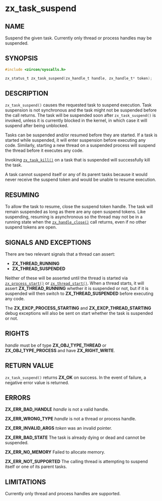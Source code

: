 # zx_task_suspend

## NAME

<!-- Contents of this heading updated by update-docs-from-fidl, do not edit. -->

Suspend the given task. Currently only thread or process handles may be suspended.

## SYNOPSIS

<!-- Contents of this heading updated by update-docs-from-fidl, do not edit. -->

```c
#include <zircon/syscalls.h>

zx_status_t zx_task_suspend(zx_handle_t handle, zx_handle_t* token);
```

## DESCRIPTION

`zx_task_suspend()` causes the requested task to suspend
execution. Task suspension is not synchronous and the task might not
be suspended before the call returns. The task will be suspended soon
after `zx_task_suspend()` is invoked, unless it is currently blocked in
the kernel, in which case it will suspend after being unblocked.

Tasks can be suspended and/or resumed before they are started. If a task is
started while suspended, it will enter suspension before executing any code.
Similarly, starting a new thread on a suspended process will suspend the thread
before it executes any code.

Invoking [`zx_task_kill()`] on a task that is suspended will successfully kill
the task.

A task cannot suspend itself or any of its parent tasks because it would never
receive the suspend token and would be unable to resume execution.

## RESUMING

To allow the task to resume, close the suspend token handle. The task will
remain suspended as long as there are any open suspend tokens. Like suspending,
resuming is asynchronous so the thread may not be in a running state when the
[`zx_handle_close()`] call returns, even if no other suspend tokens
are open.

## SIGNALS AND EXCEPTIONS

There are two relevant signals that a thread can assert:

- **ZX_THREAD_RUNNING**
- **ZX_THREAD_SUSPENDED**

Neither of these will be asserted until the thread is started via
[`zx_process_start()`] or [`zx_thread_start()`]. When
a thread starts, it will assert **ZX_THREAD_RUNNING** whether it is suspended
or not, but if it is suspended will then switch to **ZX_THREAD_SUSPENDED**
before executing any code.

The **ZX_EXCP_PROCESS_STARTING** and **ZX_EXCP_THREAD_STARTING** debug
exceptions will also be sent on start whether the task is suspended or not.

## RIGHTS

<!-- Contents of this heading updated by update-docs-from-fidl, do not edit. -->

*handle* must be of type **ZX_OBJ_TYPE_THREAD** or **ZX_OBJ_TYPE_PROCESS** and have **ZX_RIGHT_WRITE**.

## RETURN VALUE

`zx_task_suspend()` returns **ZX_OK** on success.
In the event of failure, a negative error value is returned.

## ERRORS

**ZX_ERR_BAD_HANDLE** *handle* is not a valid handle.

**ZX_ERR_WRONG_TYPE** *handle* is not a thread or process handle.

**ZX_ERR_INVALID_ARGS**  *token*  was an invalid pointer.

**ZX_ERR_BAD_STATE**  The task is already dying or dead and cannot be suspended.

**ZX_ERR_NO_MEMORY**  Failed to allocate memory.

**ZX_ERR_NOT_SUPPORTED**  The calling thread is attempting to suspend itself or
                          one of its parent tasks.

## LIMITATIONS

Currently only thread and process handles are supported.

<!-- References updated by update-docs-from-fidl, do not edit. -->

[`zx_handle_close()`]: handle_close.md
[`zx_process_start()`]: process_start.md
[`zx_task_kill()`]: task_kill.md
[`zx_thread_start()`]: thread_start.md
